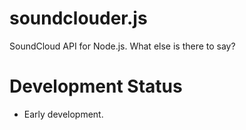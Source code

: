 soundclouder.js
===============

SoundCloud API for Node.js. What else is there to say?

Development Status
===============
- Early development.
